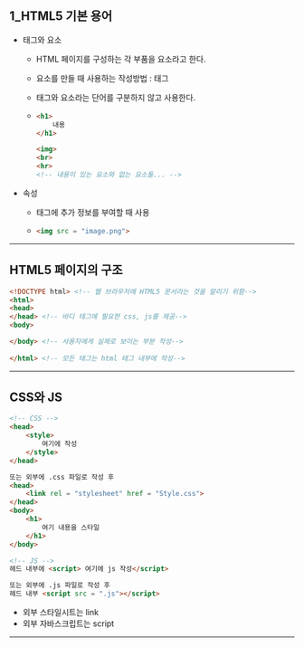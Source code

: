 ## 1_HTML5 기본 용어

- 태그와 요소

  - HTML 페이지를 구성하는 각 부품을 요소라고 한다.

  - 요소를 만들 때 사용하는 작성방법 : 태그

  - 태그와 요소라는 단어를 구분하지 않고 사용한다.

  - ```html
    <h1>
        내용
    </h1>
    
    <img>
    <br>
    <hr>
    <!-- 내용이 있는 요소와 없는 요소들... -->
    ```

- 속성

  - 태그에 추가 정보를 부여할 때 사용

  - ```html
    <img src = "image.png">
    ```

----

## HTML5 페이지의 구조

```html
<!DOCTYPE html> <!-- 웹 브라우저에 HTML5 문서라는 것을 알리기 위함-->
<html>
<head>
</head> <!-- 바디 태그에 필요한 css, js를 제공-->
<body>

</body> <!-- 사용자에게 실제로 보이는 부분 작성-->
    
</html> <!-- 모든 태그는 html 태그 내부에 작성-->
```

---

## CSS와 JS

```html
<!-- CSS -->
<head>
    <style>
        여기에 작성
    </style>
</head>

또는 외부에 .css 파일로 작성 후
<head>
    <link rel = "stylesheet" href = "Style.css">
</head>
<body>
    <h1>
        여기 내용을 스타일
    </h1>
</body>

<!-- JS -->
헤드 내부에 <script> 여기에 js 작성</script>

또는 외부에 .js 파일로 작성 후
헤드 내부 <script src = ".js"></script>
```

- 외부 스타일시트는 link
- 외부 자바스크립트는 script

---





